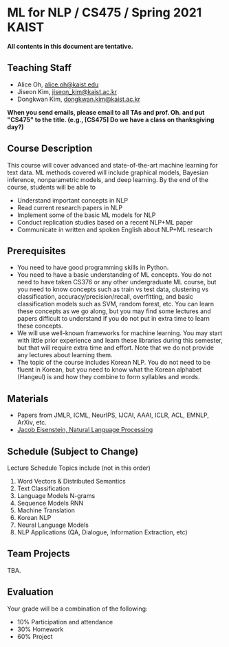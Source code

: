 # ML for NLP / CS475 / Spring 2021 KAIST

**All contents in this document are tentative.**

## Teaching Staff

- Alice Oh, alice.oh@kaist.edu
- Jiseon Kim, jiseon_kim@kaist.ac.kr 
- Dongkwan Kim, dongkwan.kim@kaist.ac.kr

**When you send emails, please email to all TAs and prof. Oh. and put "CS475" to the title. (e.g., [CS475] Do we have a class on thanksgiving day?)**

## Course Description

This course will cover advanced and state-of-the-art machine learning for text data. ML methods covered will include graphical models, Bayesian inference, nonparametric models, and deep learning. By the end of the course, students will be able to

- Understand important concepts in NLP
- Read current research papers in NLP
- Implement some of the basic ML models for NLP
- Conduct replication studies based on a recent NLP+ML paper
- Communicate in written and spoken English about NLP+ML research

## Prerequisites  

- You need to have good programming skills in Python.
- You need to have a basic understanding of ML concepts. You do not need to have taken CS376 or any other undergraduate ML course, but you need to know concepts such as train vs test data, clustering vs classification, accuracy/precision/recall, overfitting, and basic classification models such as SVM, random forest, etc. You can learn these concepts as we go along, but you may find some lectures and papers difficult to understand if you do not put in extra time to learn these concepts.
- We will use well-known frameworks for machine learning. You may start with little prior experience and learn these libraries during this semester, but that will require extra time and effort. Note that we do not provide any lectures about learning them.
- The topic of the course includes Korean NLP. You do not need to be fluent in Korean, but you need to know what the Korean alphabet (Hangeul) is and how they combine to form syllables and words.

## Materials

- Papers from JMLR, ICML, NeurIPS, IJCAI, AAAI, ICLR, ACL, EMNLP, ArXiv, etc.
- [Jacob Eisenstein, Natural Language Processing](https://github.com/jacobeisenstein/gt-nlp-class/blob/master/notes/eisenstein-nlp-notes.pdf)

## Schedule (Subject to Change)

Lecture Schedule	Topics include (not in this order)
1. Word Vectors & Distributed Semantics
2. Text Classification
3. Language Models N-grams
4. Sequence Models RNN
5. Machine Translation
6. Korean NLP
7. Neural Language Models
8. NLP Applications (QA, Dialogue, Information Extraction, etc)

## Team Projects

TBA.

## Evaluation
Your grade will be a combination of the following:

- 10% Participation and attendance
- 30% Homework
- 60% Project
